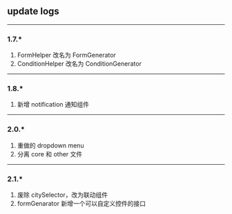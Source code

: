 ## update logs

-----------

### 1.7.*

1. FormHelper 改名为 FormGenerator
2. ConditionHelper 改名为 ConditionGenerator

-----------

### 1.8.*

1. 新增 notification 通知组件

-----------

### 2.0.*

1. 重做的 dropdown menu
2. 分离 core 和 other 文件

-----------

### 2.1.*

1. 废除 citySelector，改为联动组件
2. formGenarator 新增一个可以自定义控件的接口
